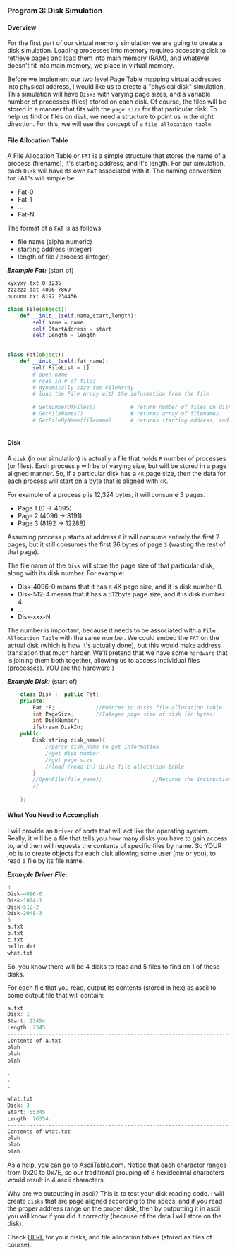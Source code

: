 ### Program 3: Disk Simulation

#### Overview

For the first part of our virtual memory simulation we are going to create a disk simulation. Loading processes into memory requires accessing disk to retrieve pages and load them into main memory (RAM), and whatever doesn't fit into main memory, we place in virtual memory. 
 
Before we implement our two level Page Table mapping virtual addresses into physical address, I would like us to create a "physical disk" simulation. This simulation will have `Disks` with varying page sizes,  and a variable number of processes (files) stored on each disk. Of course, the files will be stored in a manner that fits with the `page size` for that particular disk. To help us find or files on `disk`, we need a structure to point us in the right direction. For this, we will use the concept of a `file allocation table`.


#### File Allocation Table

A File Allocation Table or `FAT` is a simple structure that stores the name of a process (filename), it's starting address, and it's length. For our simulation, each `Disk` will have its own `FAT` associated with it. The naming convention for FAT's will simple be:
- Fat-0
- Fat-1
- ...
- Fat-N

The format of a `FAT` is as follows:
- file name (alpha numeric)
- starting address (integer)
- length of file / process (integer)

***Example Fat:*** (start of)

~~~txt
xyxyxy.txt 0 3235
zzzzzz.dat 4096 7869
ououou.txt 8192 234456
~~~

~~~python
class File(object):
    def __init__(self,name,start,length):
        self.Name = name
        self.StartAddress = start
        self.Length = length

    
class Fat(object):
    def __init__(self,fat_name):
        self.FileList = []
        # open name
        # read in # of files
        # dynamically size the FileArray
        # load the File Array with the information from the file
            
        # GetNumberOfFiles()           # return number of files on disk.
        # GetFileNames()               # returns array of filenames.
        # GetFileByName(filename)      # returns starting address, and length of file (or just a struct File with everything is ok).
        
~~~

#### Disk

A `disk` (in our simulation) is actually a file that holds `P` number of processes (or files). Each process `p` will be of varying size, but will be stored in a page aligned manner. So, if a particular disk has a `4K` page size, then the data for each process will start on a byte that is aligned with `4K`.

For example of a process `p` is 12,324 bytes, it will consume 3 pages. 

- Page 1 (0    -> 4095)
- Page 2 (4096 -> 8191)
- Page 3 (8192 -> 12288)

Assuming process `p` starts at address `0` it will consume entirely the first 2 pages, but it still consumes the first 36 bytes of page `3` (wasting the rest of that page). 

The file name of the `Disk` will store the page size of that particular disk, along with its disk number. For example:

- Disk-4096-0     means that it has a 4K page size, and it is disk number 0.
- Disk-512-4   means that it has a 512byte page size, and it is disk number 4.
- ...
- Disk-xxx-N

The number is important, because it needs to be associated with a `File Allocation Table` with the same number. We could embed the `FAT` on the actual disk (which is how it's actually done), but this would make address translation that much harder. We'll pretend that we have some `hardware` that is joining them both together, allowing us to access individual files (processes). YOU are the hardware:)

***Example Disk:*** (start of)

~~~cpp
    class Disk :  public Fat{
    private:
        Fat *F;             //Pointer to disks file allocation table
        int PageSize;       //Integer page size of disk (in bytes)
        int DiskNumber;
        ifstream DiskIn;
    public:
        Disk(string disk_name){
            //parse disk_name to get information
            //get disk number
            //get page size
            //load (read in) disks file allocation table
        }
        //OpenFile(file_name);                //Returns the instructions from start to start+length of file_name
        //
        
    };
~~~


#### What You Need to Accomplish

I will provide an `Driver` of sorts that will act like the operating system.  Really, it will be a file that tells you how many disks you have to gain access to, and then will requests the contents of specific files by name. So YOUR job is to create objects for each disk allowing some user (me or you), to read a file by its file name. 


***Example Driver File:***

~~~cpp
4
Disk-4096-0
Disk-1024-1
Disk-512-2
Disk-2048-3
5
a.txt
b.txt
c.txt
hello.dat
what.txt
~~~

So, you know there will be 4 disks to read and 5 files to find on 1 of these disks.

For each file that you read, output its contents (stored in hex) as ascii to some output file that will contain:

~~~cpp
a.txt 
Disk: 1
Start: 23454
Length: 2345
----------------------------------------------------------------------------------------------------------------
Contents of a.txt
blah
blah
blah

.
.
.

what.txt 
Disk: 3
Start: 55345
Length: 76354
----------------------------------------------------------------------------------------------------------------
Contents of what.txt
blah
blah
blah

~~~

As a help, you can go to [AsciiTable.com](http://www.asciitable.com/). Notice that each character ranges from  0x20 to 0x7E, so our traditional grouping of 8 hexidecimal characters would result in 4 ascii characters.

Why are we outputting in ascii? This is to test your disk reading code. I will create `disks` that are page aligned according to the specs, and if you read the proper address range on the proper disk, then by outputting it in ascii you will know if you did it correctly (because of the data I will store on the disk).

Check [HERE](http://cs.mwsu.edu/~terry/courses/5133/project2_files/) for your disks, and file allocation tables (stored as files of course). 
